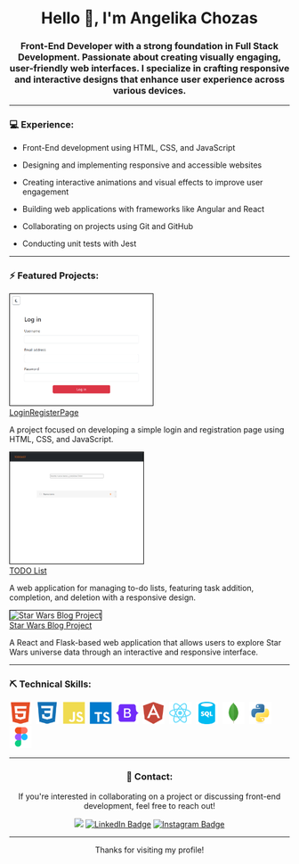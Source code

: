 <div id="header" align="center">
  <h1 align="center">Hello 👋, I'm Angelika Chozas</h1>
  <h3>Front-End Developer with a strong foundation in Full Stack Development. Passionate about creating visually engaging, user-friendly web interfaces. I specialize in crafting responsive and interactive designs that enhance user experience across various devices.</h3>
</div>
<hr>
<div id="experience">
  <h3>💻 Experience:</h3>
  <ul>
    <li>
      <p>Front-End development using HTML, CSS, and JavaScript</p>
    </li>
    <li>
      <p>Designing and implementing responsive and accessible websites</p>
    </li>
    <li>
      <p>Creating interactive animations and visual effects to improve user engagement</p>
    </li>
    <li>
      <p>Building web applications with frameworks like Angular and React</p>
    </li>
    <li>
      <p>Collaborating on projects using Git and GitHub</p>
    </li>
    <li>
      <p>Conducting unit tests with Jest</p>
    </li>
  </ul>
</div>
<hr>
<div id="projects">
  <h3>⚡ Featured Projects:</h3>
  <div>
    <img src="https://github.com/AngelikaWebDev/AngelikaWebDev/blob/main/img/LoginRegisterPage.PNG" title="LoginRegisterPage" alt="LoginRegisterPage" width="auto" height="200" style="border: 1px solid black"/>
    <br>
    <a href="https://github.com/AngelikaWebDev/LoginRegisterPage">LoginRegisterPage</a>
    <p>A project focused on developing a simple login and registration page using HTML, CSS, and JavaScript.</p>
  </div>
  <div>
    <img src="https://github.com/AngelikaWebDev/todo-list/blob/main/img/portada%20todolist.PNG" title="TODO List" alt="TODO List" width="auto" height="200" style="border: 1px solid black"/>
    <br>
    <a href="https://github.com/AngelikaWebDev/todo-list">TODO List</a>
    <p>A web application for managing to-do lists, featuring task addition, completion, and deletion with a responsive design.</p>
  </div>
  <div>
    <img src="https://encrypted-tbn0.gstatic.com/images?q=tbn:ANd9GcTX6MK34zw_YfhT1F26_4dFyF5Rc8v8_ZexPg&s" title="Star Wars Blog Project" alt="Star Wars Blog Project" width="auto" height="200" style="border: 1px solid black"/>
    <br>
    <a href="https://github.com/AngelikaWebDev/blog-starwars">Star Wars Blog Project</a>
    <p>A React and Flask-based web application that allows users to explore Star Wars universe data through an interactive and responsive interface.</p>
  </div>
</div>
<hr>
<div id="skills" align="left">
  <h3>⛏️ Technical Skills:</h3>
  <div>
    <img src="https://github.com/devicons/devicon/blob/master/icons/html5/html5-plain.svg" title="HTML5" alt="HTML5" width="40" height="40"/>&nbsp;
    <img src="https://github.com/devicons/devicon/blob/master/icons/css3/css3-plain.svg" title="CSS3" alt="CSS3" width="40" height="40"/>&nbsp;
    <img src="https://github.com/devicons/devicon/blob/master/icons/javascript/javascript-plain.svg" title="JavaScript" alt="JavaScript" width="40" height="40"/>&nbsp;
    <img src="https://github.com/devicons/devicon/blob/master/icons/typescript/typescript-plain.svg" title="TypeScript" alt="TypeScript" width="40" height="40"/>&nbsp;
    <img src="https://github.com/devicons/devicon/blob/master/icons/bootstrap/bootstrap-plain.svg" title="Bootstrap" alt="Bootstrap" width="40" height="40"/>&nbsp;
    <img src="https://github.com/devicons/devicon/blob/master/icons/angularjs/angularjs-plain.svg" title="Angular" alt="Angular" width="40" height="40"/>&nbsp;
    <img src="https://github.com/devicons/devicon/blob/master/icons/react/react-original.svg" title="React" alt="React" width="40" height="40"/>&nbsp;
    <img src="https://github.com/AngelikaWebDev/icons/blob/main/skills/sql-blue.svg" title="MySQL" alt="MySQL" width="40" height="40"/>&nbsp;
    <img src="https://github.com/devicons/devicon/blob/master/icons/mongodb/mongodb-original.svg" title="MongoDB" alt="MongoDB" width="40" height="40"/>&nbsp;
    <img src="https://github.com/devicons/devicon/blob/master/icons/python/python-original.svg" title="Python" alt="Python" width="40" height="40"/>&nbsp;
    <img src="https://github.com/AngelikaWebDev/icons/blob/main/skills/figma.svg" title="Figma" alt="Figma" width="40" height="40"/>&nbsp;
  </div>
</div>
<hr>
<div id="contact" align="center">
  <h3>📧 Contact:</h3>
  <p>If you're interested in collaborating on a project or discussing front-end development, feel free to reach out!</p>
</div>
<div id="badges" align="center">
  <a href="mailto:angelikawebdev@gmail.com"><img src="https://img.shields.io/badge/Gmail-D14836?style=for-the-badge&logo=gmail&logoColor=white"></a>
  <a href="https://www.linkedin.com/in/angelikachozas"><img src="https://img.shields.io/badge/LinkedIn-0077B5?style=for-the-badge&logo=linkedin&logoColor=white" alt="LinkedIn Badge"/></a>
  <a href="https://instagram.com/angelikawebdev?igshid=ZDdkNTZiNTM="><img src="https://img.shields.io/badge/Instagram-E4405F?style=for-the-badge&logo=instagram&logoColor=white" alt="Instagram Badge"/></a>
</div>
<hr>
<div align="center">
  Thanks for visiting my profile!
</div>
